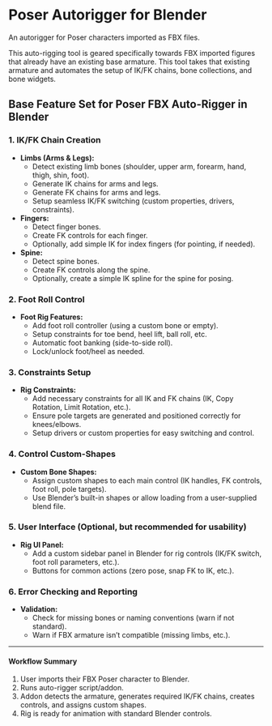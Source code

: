 # Poser Autorigger for Blender

An autorigger for Poser characters imported as FBX files.

This auto-rigging tool is geared specifically towards FBX imported figures that already have an existing base armature. This tool takes that existing armature and automates the setup of IK/FK chains, bone collections, and bone widgets.

## Base Feature Set for Poser FBX Auto-Rigger in Blender

### 1. IK/FK Chain Creation
- **Limbs (Arms & Legs):**
  - Detect existing limb bones (shoulder, upper arm, forearm, hand, thigh, shin, foot).
  - Generate IK chains for arms and legs.
  - Generate FK chains for arms and legs.
  - Setup seamless IK/FK switching (custom properties, drivers, constraints).
- **Fingers:**
  - Detect finger bones.
  - Create FK controls for each finger.
  - Optionally, add simple IK for index fingers (for pointing, if needed).
- **Spine:**
  - Detect spine bones.
  - Create FK controls along the spine.
  - Optionally, create a simple IK spline for the spine for posing.

### 2. Foot Roll Control
- **Foot Rig Features:**
  - Add foot roll controller (using a custom bone or empty).
  - Setup constraints for toe bend, heel lift, ball roll, etc.
  - Automatic foot banking (side-to-side roll).
  - Lock/unlock foot/heel as needed.

### 3. Constraints Setup
- **Rig Constraints:**
  - Add necessary constraints for all IK and FK chains (IK, Copy Rotation, Limit Rotation, etc.).
  - Ensure pole targets are generated and positioned correctly for knees/elbows.
  - Setup drivers or custom properties for easy switching and control.

### 4. Control Custom-Shapes
- **Custom Bone Shapes:**
  - Assign custom shapes to each main control (IK handles, FK controls, foot roll, pole targets).
  - Use Blender’s built-in shapes or allow loading from a user-supplied blend file.

### 5. User Interface (Optional, but recommended for usability)
- **Rig UI Panel:**
  - Add a custom sidebar panel in Blender for rig controls (IK/FK switch, foot roll parameters, etc.).
  - Buttons for common actions (zero pose, snap FK to IK, etc.).

### 6. Error Checking and Reporting
- **Validation:**
  - Check for missing bones or naming conventions (warn if not standard).
  - Warn if FBX armature isn’t compatible (missing limbs, etc.).

---

#### **Workflow Summary**
1. User imports their FBX Poser character to Blender.
2. Runs auto-rigger script/addon.
3. Addon detects the armature, generates required IK/FK chains, creates controls, and assigns custom shapes.
4. Rig is ready for animation with standard Blender controls.
